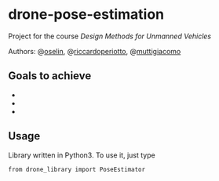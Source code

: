 # drone-pose-estimation

Project for the course *Design Methods for Unmanned Vehicles*

Authors:
@[oselin](https://github.com/oselin),
@[riccardoperiotto](https://github.com/riccardoperiotto),
@[muttigiacomo](https://github.com/muttigiacomo)

## Goals to achieve
- 
- 
- 

## Usage
Library written in Python3. To use it, just type

~~~
from drone_library import PoseEstimator
~~~